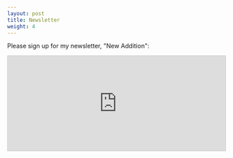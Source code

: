 ```yaml
---
layout: post
title: Newsletter
weight: 4
---
```


Please sign up for my newsletter, "New Addition":

<p>
<iframe
scrolling="no"
style="width:100%!important;height:220px;border:1px #ccc solid !important"
src="https://buttondown.email/itsjustmath?as_embed=true"
></iframe><br /><br />
</p>